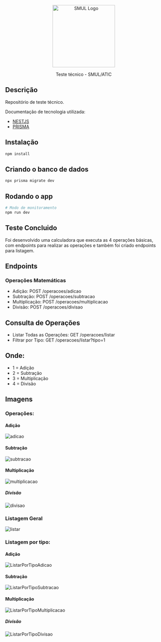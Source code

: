 <p align="center">
  <a href="https://www.prefeitura.sp.gov.br/cidade/secretarias/licenciamento/" target="blank">
    <img src="https://www.prefeitura.sp.gov.br/cidade/secretarias/upload/chamadas/URBANISMO_E_LICENCIAMENTO_HORIZONTAL_FUNDO_CLARO_1665756993.png" width="200" alt="SMUL Logo" />
  </a>
</p>

<p align="center">Teste técnico - SMUL/ATIC</p>

## Descrição

Repositório de teste técnico.

Documentação de tecnologia utilizada:

- [NESTJS](https://docs.nestjs.com/)
- [PRISMA](https://www.prisma.io/docs/getting-started)

## Instalação

```bash
npm install
```
## Criando o banco de dados
```bash
npx prisma migrate dev
```
## Rodando o app
```bash
# Modo de monitoramento
npm run dev
```
## Teste Concluido
Foi desenvolvido uma calculadora que executa as 4 operações básicas, com endpoints para realizar as operações e também foi criado endpoints para listagem.

## Endpoints
### Operações Matemáticas
* Adição: POST /operacoes/adicao <br/>
* Subtração: POST /operacoes/subtracao <br/>
* Multiplicação: POST /operacoes/multiplicacao <br/>
* Divisão: POST /operacoes/divisao <br/>

## Consulta de Operações
* Listar Todas as Operações: GET /operacoes/listar <br/>
* Filtrar por Tipo: GET /operacoes/listar?tipo=1 <br/>

## Onde:

* 1 = Adição
* 2 = Subtração
* 3 = Multiplicação
* 4 = Divisão

## Imagens

### Operações:
#### Adição
![adicao](https://github.com/user-attachments/assets/2c2f362e-3000-4a14-895c-dbf7fbaf875d)
#### Subtração
![subtracao](https://github.com/user-attachments/assets/10e07e08-2b0e-41c0-8709-a9dd2ac18164)
#### Multiplicação
![multiplicacao](https://github.com/user-attachments/assets/6cfa85f9-6095-4113-9ce6-734bd44b67f6)
##### Divisão
![divisao](https://github.com/user-attachments/assets/94db8a5f-f726-47f0-92da-fa0efc20af8f)

### Listagem Geral
![listar](https://github.com/user-attachments/assets/51199744-f842-458f-84fe-2b4f047f4072)

### Listagem por tipo:
#### Adição
![ListarPorTipoAdicao](https://github.com/user-attachments/assets/defaeb64-618d-4022-aa1c-fa35aaba26db)
#### Subtração
![ListarPorTipoSubtracao](https://github.com/user-attachments/assets/4baa14f6-7177-4fa8-a807-dbba0937f49e)
#### Multiplicação
![ListarPorTipoMultiplicacao](https://github.com/user-attachments/assets/98cb9d2b-d12f-43b8-b92d-a891725a37c6)
##### Divisão
![ListarPorTipoDivisao](https://github.com/user-attachments/assets/d8dde571-8919-4bcb-9a07-8605e97ae8ec)



